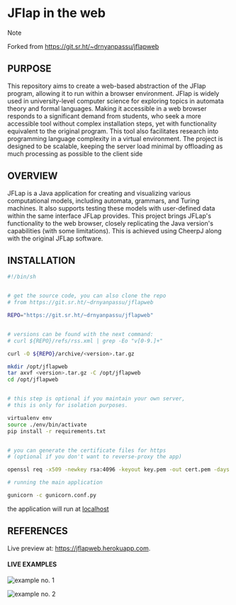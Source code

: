 # JFlap in the web

> [!NOTE]
> Forked from https://git.sr.ht/~drnyanpassu/jflapweb


## PURPOSE

This repository aims to create a web-based abstraction of the JFlap program, allowing it to run within a browser environment. JFlap is widely used in university-level computer science for exploring topics in automata theory and formal languages. Making it accessible in a web browser responds to a significant demand from students, who seek a more accessible tool without complex installation steps, yet with functionality equivalent to the original program. This tool also facilitates research into programming language complexity in a virtual environment. The project is designed to be scalable, keeping the server load minimal by offloading as much processing as possible to the client side


## OVERVIEW

JFLap is a Java application for creating and visualizing various computational models, including automata, grammars, and Turing machines. It also supports testing these models with user-defined data within the same interface JFLap provides. This project brings JFLap's functionality to the web browser, closely replicating the Java version's capabilities (with some limitations). This is achieved using CheerpJ along with the original JFLap software.

## INSTALLATION

```bash
#!/bin/sh


# get the source code, you can also clone the repo
# from https://git.sr.ht/~drnyanpassu/jflapweb

REPO="https://git.sr.ht/~drnyanpassu/jflapweb"


# versions can be found with the next command:
# curl ${REPO}/refs/rss.xml | grep -Eo "v[0-9.]+"

curl -O ${REPO}/archive/<version>.tar.gz

mkdir /opt/jflapweb
tar axvf <version>.tar.gz -C /opt/jflapweb
cd /opt/jflapweb


# this step is optional if you maintain your own server,
# this is only for isolation purposes.

virtualenv env
source ./env/bin/activate
pip install -r requirements.txt


# you can generate the certificate files for https
# (optional if you don't want to reverse-proxy the app)

openssl req -x509 -newkey rsa:4096 -keyout key.pem -out cert.pem -days 365 -nodes

# running the main application

gunicorn -c gunicorn.conf.py
```

the application will run at
[localhost](https://127.0.0.1:8080)


## REFERENCES

Live preview at: <https://jflapweb.herokuapp.com>.

#### LIVE EXAMPLES

![example no. 1](https://git.sr.ht/~drnyanpassu/jflapweb/blob/master/resources/jflap-example1.png)

![example no. 2](https://git.sr.ht/~drnyanpassu/jflapweb/blob/master/resources/jflap-example2.png)
